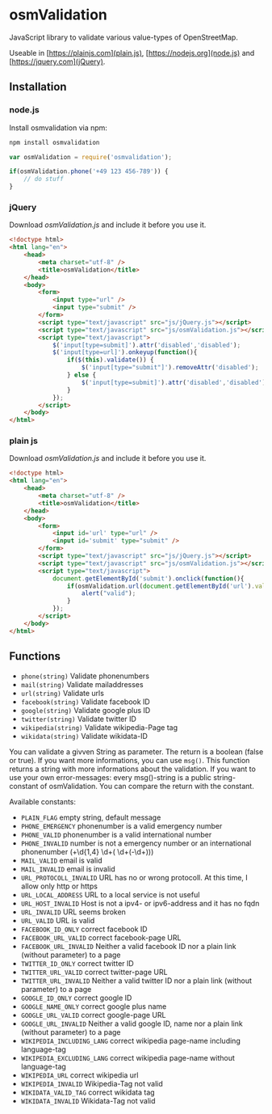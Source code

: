 # osmValidation
JavaScript library to validate various value-types of OpenStreetMap.

Useable in [https://plainjs.com](plain.js), [https://nodejs.org](node.js) and [https://jquery.com](jQuery).

## Installation
### node.js
Install osmvalidation via npm:

```bash
npm install osmvalidation
```

```javascript
var osmValidation = require('osmvalidation');

if(osmValidation.phone('+49 123 456-789')) {
    // do stuff
}
```

### jQuery
Download *osmValidation.js* and include it before you use it.

```html
<!doctype html>
<html lang="en">
    <head>
        <meta charset="utf-8" />
        <title>osmValidation</title>
    </head>
    <body>
        <form>
            <input type="url" />
            <input type="submit" />
        </form>
        <script type="text/javascript" src="js/jQuery.js"></script>
        <script type="text/javascript" src="js/osmValidation.js"></script>
        <script type="text/javascript">
            $('input[type=submit]').attr('disabled','disabled');
            $('input[type=url]').onkeyup(function(){
                if($(this).validate()) {
                    $('input[type="submit"]').removeAttr('disabled');
                } else {
                    $('input[type=submit]').attr('disabled','disabled');
                }
            });
        </script>
    </body>
</html>
```

### plain js
Download *osmValidation.js* and include it before you use it.

```html
<!doctype html>
<html lang="en">
    <head>
        <meta charset="utf-8" />
        <title>osmValidation</title>
    </head>
    <body>
        <form>
            <input id='url' type="url" />
            <input id='submit' type="submit" />
        </form>
        <script type="text/javascript" src="js/jQuery.js"></script>
        <script type="text/javascript" src="js/osmValidation.js"></script>
        <script type="text/javascript">
            document.getElementById('submit').onclick(function(){
            	if(osmValidation.url(document.getElementById('url').value) {
                	alert("valid");
                }
            });
        </script>
    </body>
</html>
```

## Functions
* `phone(string)` Validate phonenumbers
* `mail(string)` Validate mailaddresses
* `url(string)` Validate urls
* `facebook(string)` Validate facebook ID
* `google(string)` Validate google plus ID
* `twitter(string)` Validate twitter ID
* `wikipedia(string)` Validate wikipedia-Page tag
* `wikidata(string)` Validate wikidata-ID

You can validate a givven String as parameter. The return is a boolean (false or true). If you want more informations, you can use `msg()`. This function returns a string with more informations about the validation. If you want to use your own error-messages: every msg()-string is a public string-constant of osmValidation. You can compare the return with the constant.

Available constants:
* `PLAIN_FLAG` empty string, default message
* `PHONE_EMERGENCY` phonenumber is a valid emergency number
* `PHONE_VALID` phonenumber is a valid international number
* `PHONE_INVALID` number is not a emergency number or an international phonenumber (\+\d{1,4} \d+( \d+(-\d+)))
* `MAIL_VALID` email is valid
* `MAIL_INVALID` email is invalid
* `URL_PROTOCOLL_INVALID` URL has no or wrong protocoll. At this time, I allow only http or https
* `URL_LOCAL_ADDRESS` URL to a local service is not useful
* `URL_HOST_INVALID` Host is not a ipv4- or ipv6-address and it has no fqdn
* `URL_INVALID` URL seems broken
* `URL_VALID` URL is valid
* `FACEBOOK_ID_ONLY` correct facebook ID
* `FACEBOOK_URL_VALID` correct facebook-page URL
* `FACEBOOK_URL_INVALID` Neither a valid facebook ID nor a plain link (without parameter) to a page
* `TWITTER_ID_ONLY` correct twitter ID
* `TWITTER_URL_VALID` correct twitter-page URL
* `TWITTER_URL_INVALID` Neither a valid twitter ID nor a plain link (without parameter) to a page
* `GOOGLE_ID_ONLY` correct google ID
* `GOOGLE_NAME_ONLY` correct google plus name
* `GOOGLE_URL_VALID` correct google-page URL
* `GOOGLE_URL_INVALID` Neither a valid google ID, name nor a plain link (without parameter) to a page
* `WIKIPEDIA_INCLUDING_LANG` correct wikipedia page-name including language-tag
* `WIKIPEDIA_EXCLUDING_LANG` correct wikipedia page-name without language-tag
* `WIKIPEDIA_URL` correct wikipedia url
* `WIKIPEDIA_INVALID` Wikipedia-Tag not valid        
* `WIKIDATA_VALID_TAG` correct wikidata tag
* `WIKIDATA_INVALID` Wikidata-Tag not valid